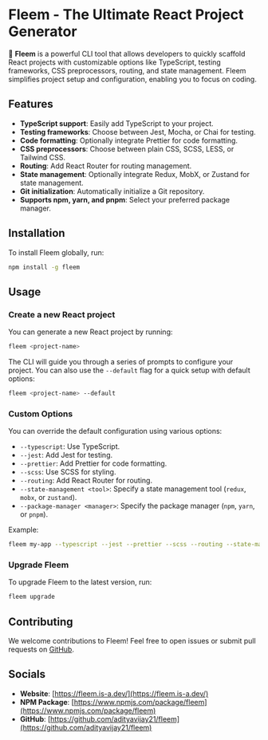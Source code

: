 # Fleem - The Ultimate React Project Generator

🚀 **Fleem** is a powerful CLI tool that allows developers to quickly scaffold React projects with customizable options like TypeScript, testing frameworks, CSS preprocessors, routing, and state management. Fleem simplifies project setup and configuration, enabling you to focus on coding.

## Features

- **TypeScript support**: Easily add TypeScript to your project.
- **Testing frameworks**: Choose between Jest, Mocha, or Chai for testing.
- **Code formatting**: Optionally integrate Prettier for code formatting.
- **CSS preprocessors**: Choose between plain CSS, SCSS, LESS, or Tailwind CSS.
- **Routing**: Add React Router for routing management.
- **State management**: Optionally integrate Redux, MobX, or Zustand for state management.
- **Git initialization**: Automatically initialize a Git repository.
- **Supports npm, yarn, and pnpm**: Select your preferred package manager.

## Installation

To install Fleem globally, run:

```bash
npm install -g fleem
```

## Usage

### Create a new React project

You can generate a new React project by running:

```bash
fleem <project-name>
```

The CLI will guide you through a series of prompts to configure your project. You can also use the `--default` flag for a quick setup with default options:

```bash
fleem <project-name> --default
```

### Custom Options

You can override the default configuration using various options:

- `--typescript`: Use TypeScript.
- `--jest`: Add Jest for testing.
- `--prettier`: Add Prettier for code formatting.
- `--scss`: Use SCSS for styling.
- `--routing`: Add React Router for routing.
- `--state-management <tool>`: Specify a state management tool (`redux`, `mobx`, or `zustand`).
- `--package-manager <manager>`: Specify the package manager (`npm`, `yarn`, or `pnpm`).

Example:

```bash
fleem my-app --typescript --jest --prettier --scss --routing --state-management redux
```

### Upgrade Fleem

To upgrade Fleem to the latest version, run:

```bash
fleem upgrade
```

## Contributing

We welcome contributions to Fleem! Feel free to open issues or submit pull requests on [GitHub](https://github.com/adityavijay21/fleem).

## Socials

- **Website**: [https://fleem.is-a.dev/](https://fleem.is-a.dev/)
- **NPM Package**: [https://www.npmjs.com/package/fleem](https://www.npmjs.com/package/fleem)
- **GitHub**: [https://github.com/adityavijay21/fleem](https://github.com/adityavijay21/fleem)
